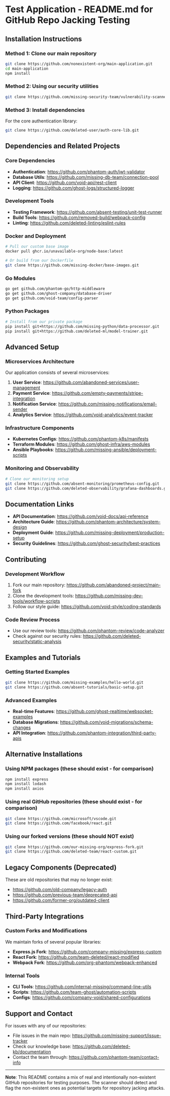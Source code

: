 # Test Application - README.md for GitHub Repo Jacking Testing

## Installation Instructions

### Method 1: Clone our main repository
```bash
git clone https://github.com/nonexistent-org/main-application.git
cd main-application
npm install
```

### Method 2: Using our security utilities
```bash
git clone https://github.com/missing-security-team/vulnerability-scanner.git
```

### Method 3: Install dependencies
For the core authentication library:
```bash
git clone https://github.com/deleted-user/auth-core-lib.git
```

## Dependencies and Related Projects

### Core Dependencies
- **Authentication**: https://github.com/phantom-auth/jwt-validator
- **Database Utils**: https://github.com/missing-db-team/connection-pool
- **API Client**: https://github.com/void-api/rest-client
- **Logging**: https://github.com/ghost-logs/structured-logger

### Development Tools  
- **Testing Framework**: https://github.com/absent-testing/unit-test-runner
- **Build Tools**: https://github.com/removed-build/webpack-config
- **Linting**: https://github.com/deleted-linting/eslint-rules

### Docker and Deployment
```bash
# Pull our custom base image
docker pull ghcr.io/unavailable-org/node-base:latest

# Or build from our Dockerfile
git clone https://github.com/missing-docker/base-images.git
```

### Go Modules
```bash
go get github.com/phantom-go/http-middleware
go get github.com/ghost-company/database-driver
go get github.com/void-team/config-parser
```

### Python Packages
```bash
# Install from our private package
pip install git+https://github.com/missing-python/data-processor.git
pip install git+https://github.com/deleted-ml/model-trainer.git
```

## Advanced Setup

### Microservices Architecture
Our application consists of several microservices:

1. **User Service**: https://github.com/abandoned-services/user-management
2. **Payment Service**: https://github.com/empty-payments/stripe-integration
3. **Notification Service**: https://github.com/missing-notifications/email-sender
4. **Analytics Service**: https://github.com/void-analytics/event-tracker

### Infrastructure Components
- **Kubernetes Configs**: https://github.com/phantom-k8s/manifests
- **Terraform Modules**: https://github.com/ghost-infra/aws-modules
- **Ansible Playbooks**: https://github.com/missing-ansible/deployment-scripts

### Monitoring and Observability
```bash
# Clone our monitoring setup
git clone https://github.com/absent-monitoring/prometheus-config.git
git clone https://github.com/deleted-observability/grafana-dashboards.git
```

## Documentation Links

- **API Documentation**: https://github.com/void-docs/api-reference
- **Architecture Guide**: https://github.com/phantom-architecture/system-design
- **Deployment Guide**: https://github.com/missing-deployment/production-setup
- **Security Guidelines**: https://github.com/ghost-security/best-practices

## Contributing

### Development Workflow
1. Fork our main repository: https://github.com/abandoned-project/main-fork
2. Clone the development tools: https://github.com/missing-dev-tools/workflow-scripts
3. Follow our style guide: https://github.com/void-style/coding-standards

### Code Review Process
- Use our review tools: https://github.com/phantom-review/code-analyzer
- Check against our security rules: https://github.com/deleted-security/static-analysis

## Examples and Tutorials

### Getting Started Examples
```bash
git clone https://github.com/missing-examples/hello-world.git
git clone https://github.com/absent-tutorials/basic-setup.git
```

### Advanced Examples
- **Real-time Features**: https://github.com/ghost-realtime/websocket-examples
- **Database Migrations**: https://github.com/void-migrations/schema-changes
- **API Integration**: https://github.com/phantom-integration/third-party-apis

## Alternative Installations

### Using NPM packages (these should exist - for comparison)
```bash
npm install express
npm install lodash
npm install axios
```

### Using real GitHub repositories (these should exist - for comparison)  
```bash
git clone https://github.com/microsoft/vscode.git
git clone https://github.com/facebook/react.git
```

### Using our forked versions (these should NOT exist)
```bash
git clone https://github.com/our-missing-org/express-fork.git
git clone https://github.com/deleted-team/react-custom.git
```

## Legacy Components (Deprecated)

These are old repositories that may no longer exist:
- https://github.com/old-company/legacy-auth
- https://github.com/previous-team/deprecated-api
- https://github.com/former-org/outdated-client

## Third-Party Integrations

### Custom Forks and Modifications
We maintain forks of several popular libraries:
- **Express.js Fork**: https://github.com/company-missing/express-custom
- **React Fork**: https://github.com/team-deleted/react-modified  
- **Webpack Fork**: https://github.com/org-phantom/webpack-enhanced

### Internal Tools
- **CLI Tools**: https://github.com/internal-missing/command-line-utils
- **Scripts**: https://github.com/team-ghost/automation-scripts
- **Configs**: https://github.com/company-void/shared-configurations

## Support and Contact

For issues with any of our repositories:
- File issues in the main repo: https://github.com/missing-support/issue-tracker
- Check our knowledge base: https://github.com/deleted-kb/documentation
- Contact the team through: https://github.com/phantom-team/contact-info

---

**Note**: This README contains a mix of real and intentionally non-existent GitHub repositories for testing purposes. The scanner should detect and flag the non-existent ones as potential targets for repository jacking attacks.
